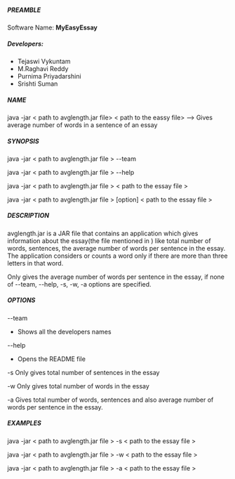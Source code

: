 ##### PREAMBLE
Software Name: **MyEasyEssay**
##### Developers:
- Tejaswi Vykuntam
- M.Raghavi Reddy
- Purnima Priyadarshini
- Srishti Suman

##### NAME
java -jar < path to avglength.jar file> < path to the eassy file> --> Gives average number of words in a sentence of an essay

##### SYNOPSIS
java -jar < path to avglength.jar file > --team

java -jar < path to avglength.jar file > --help

java -jar < path to avglength.jar file > < path to the essay file >

java -jar < path to avglength.jar file > [option] < path to the essay file >
##### DESCRIPTION
avglength.jar is a JAR file that contains an application which gives information about the essay(the file mentioned in <path to the essay file>) like total number of words, sentences, the average number of words per sentence in the essay. The application considers or counts a word only if there are more than three letters in that word.

Only gives the average number of words per sentence in the essay, if none of --team, --help, -s, -w, -a options are specified.

##### OPTIONS
--team
- Shows all the developers names

--help
- Opens the README file

-s				Only gives total number of sentences in the essay

-w				Only gives total number of words in the essay

-a        Gives total number of words, sentences and also average number of words per sentence in the essay.
##### EXAMPLES
java -jar < path to avglength.jar file > -s < path to the essay file >

java -jar < path to avglength.jar file > -w < path to the essay file >

java -jar < path to avglength.jar file > -a < path to the essay file >
